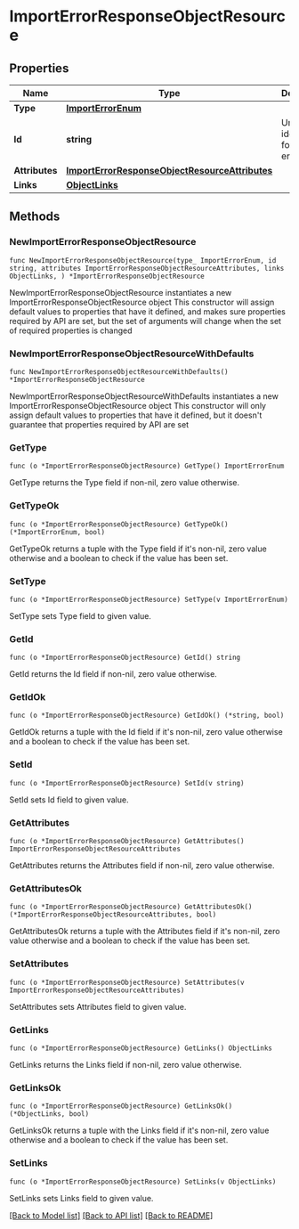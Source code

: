 # ImportErrorResponseObjectResource

## Properties

Name | Type | Description | Notes
------------ | ------------- | ------------- | -------------
**Type** | [**ImportErrorEnum**](ImportErrorEnum.md) |  | 
**Id** | **string** | Unique identifier for the error. | 
**Attributes** | [**ImportErrorResponseObjectResourceAttributes**](ImportErrorResponseObjectResourceAttributes.md) |  | 
**Links** | [**ObjectLinks**](ObjectLinks.md) |  | 

## Methods

### NewImportErrorResponseObjectResource

`func NewImportErrorResponseObjectResource(type_ ImportErrorEnum, id string, attributes ImportErrorResponseObjectResourceAttributes, links ObjectLinks, ) *ImportErrorResponseObjectResource`

NewImportErrorResponseObjectResource instantiates a new ImportErrorResponseObjectResource object
This constructor will assign default values to properties that have it defined,
and makes sure properties required by API are set, but the set of arguments
will change when the set of required properties is changed

### NewImportErrorResponseObjectResourceWithDefaults

`func NewImportErrorResponseObjectResourceWithDefaults() *ImportErrorResponseObjectResource`

NewImportErrorResponseObjectResourceWithDefaults instantiates a new ImportErrorResponseObjectResource object
This constructor will only assign default values to properties that have it defined,
but it doesn't guarantee that properties required by API are set

### GetType

`func (o *ImportErrorResponseObjectResource) GetType() ImportErrorEnum`

GetType returns the Type field if non-nil, zero value otherwise.

### GetTypeOk

`func (o *ImportErrorResponseObjectResource) GetTypeOk() (*ImportErrorEnum, bool)`

GetTypeOk returns a tuple with the Type field if it's non-nil, zero value otherwise
and a boolean to check if the value has been set.

### SetType

`func (o *ImportErrorResponseObjectResource) SetType(v ImportErrorEnum)`

SetType sets Type field to given value.


### GetId

`func (o *ImportErrorResponseObjectResource) GetId() string`

GetId returns the Id field if non-nil, zero value otherwise.

### GetIdOk

`func (o *ImportErrorResponseObjectResource) GetIdOk() (*string, bool)`

GetIdOk returns a tuple with the Id field if it's non-nil, zero value otherwise
and a boolean to check if the value has been set.

### SetId

`func (o *ImportErrorResponseObjectResource) SetId(v string)`

SetId sets Id field to given value.


### GetAttributes

`func (o *ImportErrorResponseObjectResource) GetAttributes() ImportErrorResponseObjectResourceAttributes`

GetAttributes returns the Attributes field if non-nil, zero value otherwise.

### GetAttributesOk

`func (o *ImportErrorResponseObjectResource) GetAttributesOk() (*ImportErrorResponseObjectResourceAttributes, bool)`

GetAttributesOk returns a tuple with the Attributes field if it's non-nil, zero value otherwise
and a boolean to check if the value has been set.

### SetAttributes

`func (o *ImportErrorResponseObjectResource) SetAttributes(v ImportErrorResponseObjectResourceAttributes)`

SetAttributes sets Attributes field to given value.


### GetLinks

`func (o *ImportErrorResponseObjectResource) GetLinks() ObjectLinks`

GetLinks returns the Links field if non-nil, zero value otherwise.

### GetLinksOk

`func (o *ImportErrorResponseObjectResource) GetLinksOk() (*ObjectLinks, bool)`

GetLinksOk returns a tuple with the Links field if it's non-nil, zero value otherwise
and a boolean to check if the value has been set.

### SetLinks

`func (o *ImportErrorResponseObjectResource) SetLinks(v ObjectLinks)`

SetLinks sets Links field to given value.



[[Back to Model list]](../README.md#documentation-for-models) [[Back to API list]](../README.md#documentation-for-api-endpoints) [[Back to README]](../README.md)


